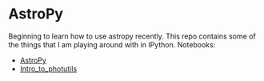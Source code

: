 AstroPy
=======
Beginning to learn how to use astropy recently. 
This repo contains some of the things that I am playing around with in IPython.
Notebooks:
- [AstroPy](http://nbviewer.ipython.org/github/dorislee0309/AstroPy_Testing/blob/master/AstroPy.ipynb?create=1)
- [Intro_to_photutils](http://nbviewer.ipython.org/github/dorislee0309/AstroPy_Testing/blob/master/AstroPy.ipynb?create=1)

